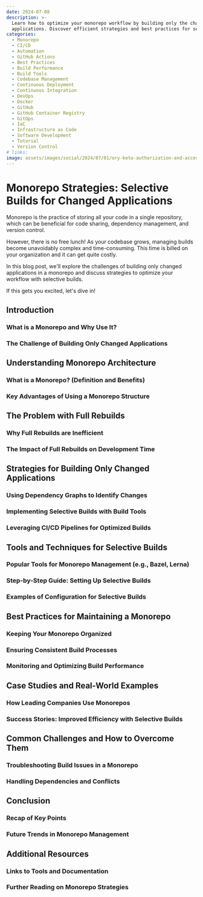 ```yaml
---
date: 2024-07-08
description: >-
  Learn how to optimize your monorepo workflow by building only the changed
  applications. Discover efficient strategies and best practices for selective builds.
categories:
  - Monorepo
  - CI/CD
  - Automation
  - GitHub Actions
  - Best Practices
  - Build Performance
  - Build Tools
  - Codebase Management
  - Continuous Deployment
  - Continuous Integration
  - DevOps
  - Docker
  - GitHub
  - GitHub Container Registry
  - GitOps
  - IaC
  - Infrastructure as Code
  - Software Development
  - Tutorial
  - Version Control
# links:
image: assets/images/social/2024/07/01/ory-keto-authorization-and-access-control-as-a-service.png
---
```


# Monorepo Strategies: Selective Builds for Changed Applications

Monorepo is the practice of storing all your code in a single repository, which
can be beneficial for code sharing, dependency management, and version control.

However, there is no free lunch! As your codebase grows, managing builds become
unavoidably complex and time-consuming. This time is billed on your
organization and it can get quite costly.

In this blog post, we'll explore the challenges of building only changed
applications in a monorepo and discuss strategies to optimize your workflow
with selective builds.

If this gets you excited, let's dive in!

<!-- more -->

## Introduction

### What is a Monorepo and Why Use It?

### The Challenge of Building Only Changed Applications

## Understanding Monorepo Architecture

### What is a Monorepo? (Definition and Benefits)

### Key Advantages of Using a Monorepo Structure

## The Problem with Full Rebuilds

### Why Full Rebuilds are Inefficient

### The Impact of Full Rebuilds on Development Time

## Strategies for Building Only Changed Applications

### Using Dependency Graphs to Identify Changes

### Implementing Selective Builds with Build Tools

### Leveraging CI/CD Pipelines for Optimized Builds

## Tools and Techniques for Selective Builds

### Popular Tools for Monorepo Management (e.g., Bazel, Lerna)

### Step-by-Step Guide: Setting Up Selective Builds

### Examples of Configuration for Selective Builds

## Best Practices for Maintaining a Monorepo

### Keeping Your Monorepo Organized

### Ensuring Consistent Build Processes

### Monitoring and Optimizing Build Performance

## Case Studies and Real-World Examples

### How Leading Companies Use Monorepos

### Success Stories: Improved Efficiency with Selective Builds

## Common Challenges and How to Overcome Them

### Troubleshooting Build Issues in a Monorepo

### Handling Dependencies and Conflicts

## Conclusion

### Recap of Key Points

### Future Trends in Monorepo Management

## Additional Resources

### Links to Tools and Documentation

### Further Reading on Monorepo Strategies

